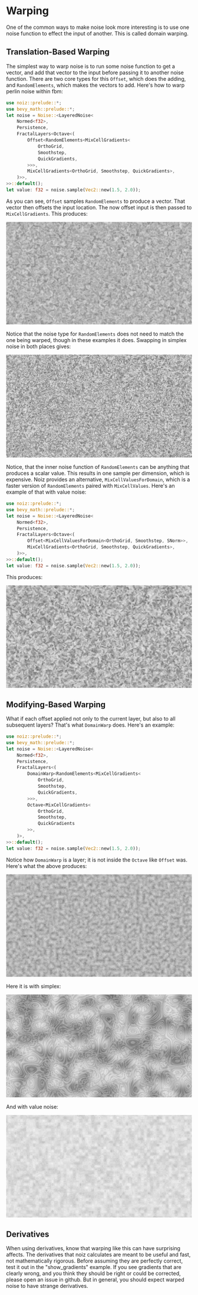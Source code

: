 # Warping

One of the common ways to make noise look more interesting is to use one noise function to effect the input of another.
This is called domain warping.

## Translation-Based Warping

The simplest way to warp noise is to run some noise function to get a vector, and add that vector to the input before passing it to another noise function.
There are two core types for this `Offset`, which does the adding, and `RandomElements`, which makes the vectors to add.
Here's how to warp perlin noise within fbm:

```rust
use noiz::prelude::*;
use bevy_math::prelude::*;
let noise = Noise::<LayeredNoise<
    Normed<f32>,
    Persistence,
    FractalLayers<Octave<(
        Offset<RandomElements<MixCellGradients<
            OrthoGrid,
            Smoothstep,
            QuickGradients,
        >>>,
        MixCellGradients<OrthoGrid, Smoothstep, QuickGradients>,
    )>>,
>>::default();
let value: f32 = noise.sample(Vec2::new(1.5, 2.0));
```

As you can see, `Offset` samples `RandomElements` to produce a vector.
That vector then offsets the input location.
The now offset input is then passed to `MixCellGradients`.
This produces:

![fbm offset perlin noise image](../images/fbm-offset-perlin-noise.jpeg)

Notice that the noise type for `RandomElements` does not need to match the one being warped, though in these examples it does.
Swapping in simplex noise in both places gives:

![fbm offset simplex noise image](../images/fbm-offset-simplex-noise.jpeg)

Notice, that the inner noise function of `RandomElements` can be anything that produces a scalar value.
This results in one sample per dimension, which is expensive.
Noiz provides an alternative, `MixCellValuesForDomain`, which is a faster version of `RandomElements` paired with `MixCellValues`.
Here's an example of that with value noise:

```rust
use noiz::prelude::*;
use bevy_math::prelude::*;
let noise = Noise::<LayeredNoise<
    Normed<f32>,
    Persistence,
    FractalLayers<Octave<(
        Offset<MixCellValuesForDomain<OrthoGrid, Smoothstep, SNorm>>,
        MixCellGradients<OrthoGrid, Smoothstep, QuickGradients>,
    )>>,
>>::default();
let value: f32 = noise.sample(Vec2::new(1.5, 2.0));
```

This produces:

![fbm offset value noise image](../images/fbm-offset-value-noise.jpeg)

## Modifying-Based Warping

What if each offset applied not only to the current layer, but also to all subsequent layers?
That's what `DomainWarp` does.
Here's an example:

```rust
use noiz::prelude::*;
use bevy_math::prelude::*;
let noise = Noise::<LayeredNoise<
    Normed<f32>,
    Persistence,
    FractalLayers<(
        DomainWarp<RandomElements<MixCellGradients<
            OrthoGrid,
            Smoothstep,
            QuickGradients,
        >>>,
        Octave<MixCellGradients<
            OrthoGrid,
            Smoothstep,
            QuickGradients
        >>,
    )>,
>>::default();
let value: f32 = noise.sample(Vec2::new(1.5, 2.0));
```

Notice how `DomainWarp` is a layer; it is not inside the `Octave` like `Offset` was.
Here's what the above produces:

![fbm warped perlin noise image](../images/fbm-warped-perlin-noise.jpeg)

Here it is with simplex:

![fbm warped simplex noise image](../images/fbm-warped-simplex-noise.jpeg)

And with value noise:

![fbm warped value noise image](../images/fbm-warped-value-noise.jpeg)

## Derivatives

When using derivatives, know that warping like this can have surprising affects.
The derivatives that noiz calculates are meant to be useful and fast, not mathematically rigorous.
Before assuming they are perfectly correct, test it out in the "show_gradients" example.
If you see gradients that are clearly wrong, and you think they should be right or could be corrected, please open an issue in github.
But in general, you should expect warped noise to have strange derivatives.
